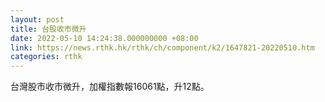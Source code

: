 ```yaml
---
layout: post
title: 台股收市微升
date: 2022-05-10 14:24:38.000000000 +08:00
link: https://news.rthk.hk/rthk/ch/component/k2/1647821-20220510.htm
categories: rthk
---
```


台灣股市收市微升，加權指數報16061點，升12點。
